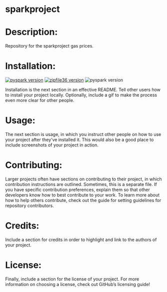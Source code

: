 # sparkproject

# Description: 
Repository for the sparkproject gas prices. 

# Installation: 
[![pyspark version](https://badge.fury.io/py/pyspark.svg)](https://badge.fury.io/py/pyspark)
[![zipfile36 version](https://badge.fury.io/py/zipfile36.svg)](https://badge.fury.io/py/zipfile36)
![pyspark version](https://img.shields.io/appveyor/ci/gruntjs/grunt.svg?style=flat-square)
    
Installation is the next section in an effective README. Tell other users how to install your project locally. Optionally, include a gif to make the process even more clear for other people.

# Usage: 
The next section is usage, in which you instruct other people on how to use your project after they’ve installed it. This would also be a good place to include screenshots of your project in action.

# Contributing: 
Larger projects often have sections on contributing to their project, in which contribution instructions are outlined. Sometimes, this is a separate file. If you have specific contribution preferences, explain them so that other developers know how to best contribute to your work. To learn more about how to help others contribute, check out the guide for setting guidelines for repository contributors.

# Credits: 
Include a section for credits in order to highlight and link to the authors of your project.

# License: 
Finally, include a section for the license of your project. For more information on choosing a license, check out GitHub’s licensing guide!

